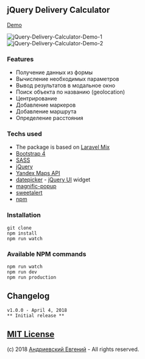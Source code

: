## jQuery Delivery Calculator 

[Demo](https://eugeneandrievsky.github.io/jquery-calculator/index.html)

![jQuery-Delivery-Calculator-Demo-1](https://user-images.githubusercontent.com/22684906/38329765-6c10fae6-3857-11e8-9e4a-ef73aaed0e2a.jpg)
![jQuery-Delivery-Calculator-Demo-2](https://user-images.githubusercontent.com/22684906/38329604-fd36335c-3856-11e8-9a21-aa77d37f6b93.jpg)

### Features
- Получение данных из формы
- Вычисление необходимых параметров
- Вывод результатов в модальное окно
- Поиск объекта по названию (geolocation)
- Центрирование
- Добавление маркеров
- Добавление маршрута
- Определение расстояния

### Techs used
- The package is based on [Laravel Mix](https://github.com/JeffreyWay/laravel-mix)
- [Bootstrap 4](bootstrap-4.ru)
- [SASS](https://sass-lang.com)
- [jQuery](https://jquery.com)
- [Yandex Maps API](https://tech.yandex.ru/maps)
- [datepicker](https://jqueryui.com/datepicker) - [jQuery UI](https://jqueryui.com) widget
- [magnific-popup](http://dimsemenov.com/plugins/magnific-popup)
- [sweetalert](https://sweetalert.js.org/)
- [npm](https://www.npmjs.com)


### Installation
```
git clone
npm install
npm run watch
```
### Available NPM commands
```
npm run watch
npm run dev
npm run production
```
## Changelog
```
v1.0.0 - April 4, 2018
** Initial release **
```

## [MIT License](https://opensource.org/licenses/MIT)
(c) 2018  [Андриевский Евгений](https://github.com/EugeneAndrievsky) - All rights reserved.